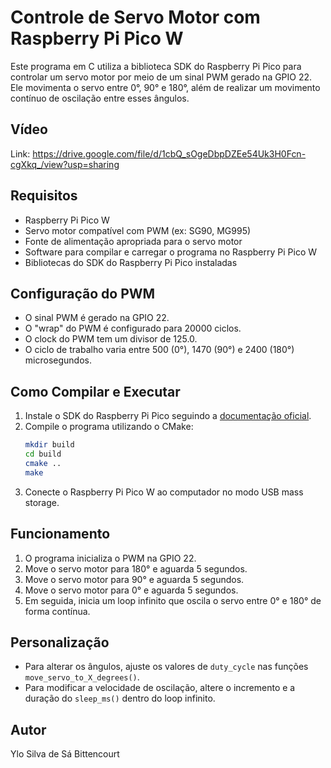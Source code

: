 # Controle de Servo Motor com Raspberry Pi Pico W

Este programa em C utiliza a biblioteca SDK do Raspberry Pi Pico para controlar um servo motor por meio de um sinal PWM gerado na GPIO 22. Ele movimenta o servo entre 0°, 90° e 180°, além de realizar um movimento contínuo de oscilação entre esses ângulos.

## Vídeo 
Link: https://drive.google.com/file/d/1cbQ_sOgeDbpDZEe54Uk3H0Fcn-cgXkq_/view?usp=sharing

## Requisitos

- Raspberry Pi Pico W
- Servo motor compatível com PWM (ex: SG90, MG995)
- Fonte de alimentação apropriada para o servo motor
- Software para compilar e carregar o programa no Raspberry Pi Pico W
- Bibliotecas do SDK do Raspberry Pi Pico instaladas

## Configuração do PWM

- O sinal PWM é gerado na GPIO 22.
- O "wrap" do PWM é configurado para 20000 ciclos.
- O clock do PWM tem um divisor de 125.0.
- O ciclo de trabalho varia entre 500 (0°), 1470 (90°) e 2400 (180°) microsegundos.

## Como Compilar e Executar

1. Instale o SDK do Raspberry Pi Pico seguindo a [documentação oficial](https://www.raspberrypi.com/documentation/microcontrollers/).
2. Compile o programa utilizando o CMake:
   ```sh
   mkdir build
   cd build
   cmake ..
   make
   ```
3. Conecte o Raspberry Pi Pico W ao computador no modo USB mass storage.

## Funcionamento

1. O programa inicializa o PWM na GPIO 22.
2. Move o servo motor para 180° e aguarda 5 segundos.
3. Move o servo motor para 90° e aguarda 5 segundos.
4. Move o servo motor para 0° e aguarda 5 segundos.
5. Em seguida, inicia um loop infinito que oscila o servo entre 0° e 180° de forma contínua.

## Personalização

- Para alterar os ângulos, ajuste os valores de `duty_cycle` nas funções `move_servo_to_X_degrees()`.
- Para modificar a velocidade de oscilação, altere o incremento e a duração do `sleep_ms()` dentro do loop infinito.

## Autor
Ylo Silva de Sá Bittencourt


